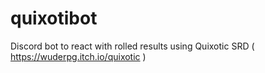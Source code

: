 # quixotibot
Discord bot to react with rolled results using Quixotic SRD ( https://wuderpg.itch.io/quixotic )
